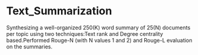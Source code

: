 # Text_Summarization
Synthesizing a well-organized 250(K) word summary of 25(N) documents per topic using two techniques:Text rank
and Degree centrality based.Performed Rouge-N (with N values 1 and 2) and Rouge-L evaluation on the summaries.
